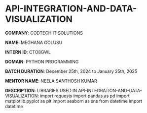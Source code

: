 # API-INTEGRATION-AND-DATA-VISUALIZATION

**COMPANY**: CODTECH IT SOLUTIONS

**NAME**: MEGHANA GOLUSU

**INTERN ID**: CTO8GWL

**DOMAIN**: PYTHON PROGRAMMING

**BATCH DURATION**: December 25th, 2024 to January 25th, 2025

**MENTOR NAME**: NEELA SANTHOSH KUMAR

**DESCRIPTION**:
LIBRARIES USED IN API-INTEGRATION-AND-DATA-VISUALIZATION:
import requests
import pandas as pd
import matplotlib.pyplot as plt
import seaborn as sns
from datetime import datetime

